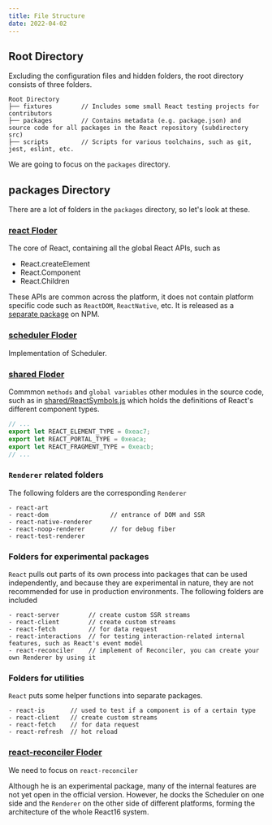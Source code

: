 ```yaml
---
title: File Structure
date: 2022-04-02
---
```


## Root Directory

Excluding the configuration files and hidden folders, the root directory consists of three folders.

```
Root Directory
├── fixtures        // Includes some small React testing projects for contributors
├── packages        // Contains metadata (e.g. package.json) and source code for all packages in the React repository (subdirectory src)
├── scripts         // Scripts for various toolchains, such as git, jest, eslint, etc.
```

We are going to focus on the `packages` directory.

## packages Directory

There are a lot of folders in the `packages` directory, so let's look at these.

### [react Floder](https://github.com/facebook/react/tree/main/packages/react)

The core of React, containing all the global React APIs, such as

- React.createElement
- React.Component
- React.Children

These APIs are common across the platform, it does not contain platform specific code such as `ReactDOM`, `ReactNative`, etc. It is released as a [separate package](https://www.npmjs.com/package/react) on NPM.

### [scheduler Floder](https://github.com/facebook/react/tree/main/packages/scheduler)

Implementation of Scheduler.

### [shared Floder](https://github.com/facebook/react/tree/main/packages/shared)

Commmon `methods` and `global variables` other modules in the source code, such as in [shared/ReactSymbols.js](https://github.com/facebook/react/blob/main/packages/shared/ReactSymbols.js) which holds the definitions of React's different component types.

```js
// ...
export let REACT_ELEMENT_TYPE = 0xeac7;
export let REACT_PORTAL_TYPE = 0xeaca;
export let REACT_FRAGMENT_TYPE = 0xeacb;
// ...
```

### `Renderer` related folders

The following folders are the corresponding `Renderer`

```
- react-art
- react-dom                 // entrance of DOM and SSR
- react-native-renderer
- react-noop-renderer       // for debug fiber
- react-test-renderer
```

### Folders for experimental packages

`React` pulls out parts of its own process into packages that can be used independently, and because they are experimental in nature, they are not recommended for use in production environments. The following folders are included

```
- react-server        // create custom SSR streams
- react-client        // create custom streams
- react-fetch         // for data request
- react-interactions  // for testing interaction-related internal features, such as React's event model
- react-reconciler    // implement of Reconciler, you can create your own Renderer by using it
```

### Folders for utilities

`React` puts some helper functions into separate packages.

```
- react-is       // used to test if a component is of a certain type
- react-client   // create custom streams
- react-fetch    // for data request
- react-refresh  // hot reload
```

### [react-reconciler Floder](https://github.com/facebook/react/tree/main/packages/react-reconciler)

We need to focus on `react-reconciler`

Although he is an experimental package, many of the internal features are not yet open in the official version. However, he docks the Scheduler on one side and the `Renderer` on the other side of different platforms, forming the architecture of the whole React16 system.
